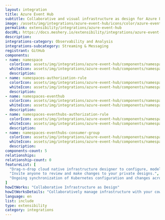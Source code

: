 ```yaml
---
layout: integration
title: Azure Event Hub
subtitle: Collaborative and visual infrastructure as design for Azure Event Hub
image: /assets/img/integrations/azure-event-hub/icons/color/azure-event-hub-color.svg
permalink: extensibility/integrations/azure-event-hub
docURL: https://docs.meshery.io/extensibility/integrations/azure-event-hub
description: 
integrations-category: Observability and Analysis
integrations-subcategory: Streaming & Messaging
registrant: GitHub
components: 
- name: namespace
  colorIcon: assets/img/integrations/azure-event-hub/components/namespace/icons/color/namespace-color.svg
  whiteIcon: assets/img/integrations/azure-event-hub/components/namespace/icons/white/namespace-white.svg
  description: 
- name: namespaces-authorization-rule
  colorIcon: assets/img/integrations/azure-event-hub/components/namespaces-authorization-rule/icons/color/namespaces-authorization-rule-color.svg
  whiteIcon: assets/img/integrations/azure-event-hub/components/namespaces-authorization-rule/icons/white/namespaces-authorization-rule-white.svg
  description: 
- name: namespaces-eventhub
  colorIcon: assets/img/integrations/azure-event-hub/components/namespaces-eventhub/icons/color/namespaces-eventhub-color.svg
  whiteIcon: assets/img/integrations/azure-event-hub/components/namespaces-eventhub/icons/white/namespaces-eventhub-white.svg
  description: 
- name: namespaces-eventhubs-authorization-rule
  colorIcon: assets/img/integrations/azure-event-hub/components/namespaces-eventhubs-authorization-rule/icons/color/namespaces-eventhubs-authorization-rule-color.svg
  whiteIcon: assets/img/integrations/azure-event-hub/components/namespaces-eventhubs-authorization-rule/icons/white/namespaces-eventhubs-authorization-rule-white.svg
  description: 
- name: namespaces-eventhubs-consumer-group
  colorIcon: assets/img/integrations/azure-event-hub/components/namespaces-eventhubs-consumer-group/icons/color/namespaces-eventhubs-consumer-group-color.svg
  whiteIcon: assets/img/integrations/azure-event-hub/components/namespaces-eventhubs-consumer-group/icons/white/namespaces-eventhubs-consumer-group-white.svg
  description: 
components-count: 5
relationships: 
relationship-count: 0
featureList: [
  "Drag-n-drop cloud native infrastructure designer to configure, model, and deploy your workloads.",
  "Invite anyone to review and make changes to your private designs.",
  "Ongoing synchronization of Kubernetes configuration and changes across any number of clusters."
]
howItWorks: "Collaborative Infrastructure as Design"
howItWorksDetails: "Collaboratively manage infrastructure with your coworkers synchronously sharing the same designs."
language: en
list: include
type: extensibility
category: integrations
---
```

